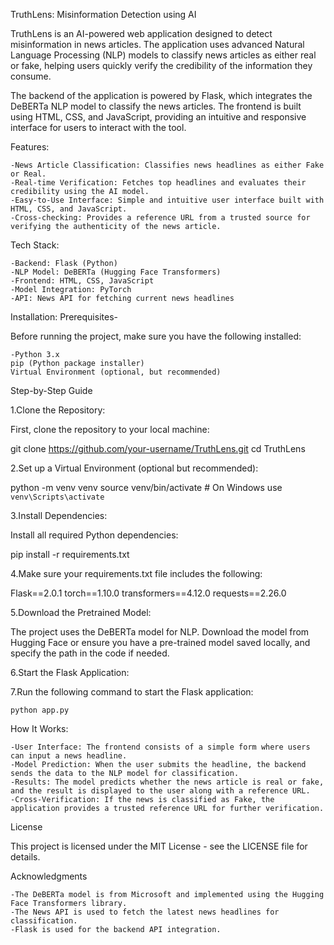 TruthLens: Misinformation Detection using AI

TruthLens is an AI-powered web application designed to detect misinformation in news articles. The application uses advanced Natural Language Processing (NLP) models to classify news articles as either real or fake, helping users quickly verify the credibility of the information they consume.

The backend of the application is powered by Flask, which integrates the DeBERTa NLP model to classify the news articles. The frontend is built using HTML, CSS, and JavaScript, providing an intuitive and responsive interface for users to interact with the tool.

Features:

    -News Article Classification: Classifies news headlines as either Fake or Real.
    -Real-time Verification: Fetches top headlines and evaluates their credibility using the AI model.
    -Easy-to-Use Interface: Simple and intuitive user interface built with HTML, CSS, and JavaScript.
    -Cross-checking: Provides a reference URL from a trusted source for verifying the authenticity of the news article.

Tech Stack:

    -Backend: Flask (Python)
    -NLP Model: DeBERTa (Hugging Face Transformers)
    -Frontend: HTML, CSS, JavaScript
    -Model Integration: PyTorch
    -API: News API for fetching current news headlines

Installation:
Prerequisites-

Before running the project, make sure you have the following installed:

    -Python 3.x
    pip (Python package installer)
    Virtual Environment (optional, but recommended)

Step-by-Step Guide

1.Clone the Repository:

  First, clone the repository to your local machine:

  git clone https://github.com/your-username/TruthLens.git
  cd TruthLens

2.Set up a Virtual Environment (optional but recommended):

  python -m venv venv
  source venv/bin/activate  # On Windows use `venv\Scripts\activate`

3.Install Dependencies:

  Install all required Python dependencies:

  pip install -r requirements.txt

4.Make sure your requirements.txt file includes the following:

  Flask==2.0.1
  torch==1.10.0
  transformers==4.12.0
  requests==2.26.0

5.Download the Pretrained Model:

  The project uses the DeBERTa model for NLP. Download the model from Hugging Face or ensure you have a pre-trained model saved locally, and specify the path in the code if needed.

6.Start the Flask Application:

7.Run the following command to start the Flask application:

    python app.py

How It Works:

    -User Interface: The frontend consists of a simple form where users can input a news headline.
    -Model Prediction: When the user submits the headline, the backend sends the data to the NLP model for classification.
    -Results: The model predicts whether the news article is real or fake, and the result is displayed to the user along with a reference URL.
    -Cross-Verification: If the news is classified as Fake, the application provides a trusted reference URL for further verification.

License

This project is licensed under the MIT License - see the LICENSE file for details.

Acknowledgments

    -The DeBERTa model is from Microsoft and implemented using the Hugging Face Transformers library.
    -The News API is used to fetch the latest news headlines for classification.
    -Flask is used for the backend API integration.
